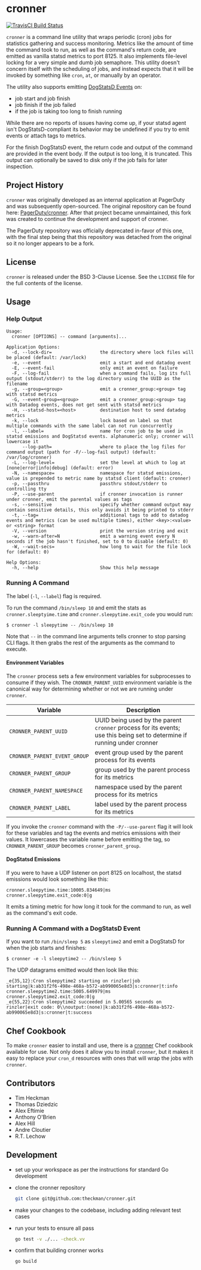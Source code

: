 # cronner
[![TravisCI Build Status](https://img.shields.io/travis/theckman/cronner/master.svg?style=flat)](https://travis-ci.org/theckman/cronner)

`cronner` is a command line utility that wraps periodic (cron) jobs for statistics gathering and success monitoring.
Metrics like the amount of time the command took to run, as well as the command's return code, are emitted as vanilla statsd metrics to port 8125.
It also implements file-level locking for a very simple and dumb job semaphore. This utility doesn't concern itself with the scheduling of jobs,
and instead expects that it will be invoked by something like `cron`, `at`, or manually by an operator.

The utility also supports emitting [DogStatsD Events](http://docs.datadoghq.com/guides/dogstatsd/#events) on:

* job start and job finish
* job finish if the job failed
* if the job is taking too long to finish running

While there are no reports of issues having come up, if your statsd agent isn't DogStatsD-compliant its behavior
may be undefined if you try to emit events or attach tags to metrics.

For the finish DogStatsD event, the return code and output of the command are provided in the event body. If the output is too long, it is truncated. This output can optionally be saved to disk only if the job fails for later inspection.

## Project History
`cronner` was originally developed as an internal application at PagerDuty and was subsequently open-sourced. The original repository can be found here:
[PagerDuty/cronner](https://github.com/PagerDuty/cronner). After that project became unmaintained, this fork was created to continue the development
and support of cronner.

The PagerDuty repository was officially deprecated in-favor of this one, with the final step being that this repository was detached from the
original so it no longer appears to be a fork.

## License
`cronner` is released under the BSD 3-Clause License. See the `LICENSE` file for the full contents of the license.

## Usage
### Help Output

```
Usage:
  cronner [OPTIONS] -- command [arguments]...

Application Options:
  -d, --lock-dir=                  the directory where lock files will be placed (default: /var/lock)
  -e, --event                      emit a start and end datadog event
  -E, --event-fail                 only emit an event on failure
  -F, --log-fail                   when a command fails, log its full output (stdout/stderr) to the log directory using the UUID as the filename
  -g, --group=<group>              emit a cronner_group:<group> tag with statsd metrics
  -G, --event-group=<group>        emit a cronner_group:<group> tag with Datadog events, does not get sent with statsd metrics
  -H, --statsd-host=<host>         destination host to send datadog metrics
  -k, --lock                       lock based on label so that multiple commands with the same label can not run concurrently
  -l, --label=                     name for cron job to be used in statsd emissions and DogStatsd events. alphanumeric only; cronner will lowercase it
      --log-path=                  where to place the log files for command output (path for -F/--log-fail output) (default: /var/log/cronner)
  -L, --log-level=                 set the level at which to log at [none|error|info|debug] (default: error)
  -N, --namespace=                 namespace for statsd emissions, value is prepended to metric name by statsd client (default: cronner)
  -p, --passthru                   passthru stdout/stderr to controlling tty
  -P, --use-parent                 if cronner invocation is runner under cronner, emit the parental values as tags
  -s, --sensitive                  specify whether command output may contain sensitive details, this only avoids it being printed to stderr
  -t, --tag=                       additional tags to add to datadog events and metrics (can be used multiple times), either <key>:<value> or <string> format
  -V, --version                    print the version string and exit
  -w, --warn-after=N               emit a warning event every N seconds if the job hasn't finished, set to 0 to disable (default: 0)
  -W, --wait-secs=                 how long to wait for the file lock for (default: 0)

Help Options:
  -h, --help                       Show this help message
```

### Running A Command
The label (`-l`, `--label`) flag is required.

To run the command `/bin/sleep 10` and emit the stats as `cronner.sleeptyime.time` and `cronner.sleepytime.exit_code` you would run:

```
$ cronner -l sleepytime -- /bin/sleep 10
```

Note that `--` in the command line arguments tells cronner to stop parsing CLI flags. It then grabs the rest of the arguments as the command to execute.

#### Environment Variables
The `cronner` process sets a few environment variables for subprocesses to consume if they wish.
The `CRONNER_PARENT_UUID` environment variable is the canonical way for determining whether or not we are running under `cronner`.

|Variable|Description|
|---------|-----------|
|`CRONNER_PARENT_UUID`|UUID being used by the parent `cronner` process for its events; use this being set to determine if running under cronner|
|`CRONNER_PARENT_EVENT_GROUP`|event group used by the parent process for its events|
|`CRONNER_PARENT_GROUP`|group used by the parent process for its metrics|
|`CRONNER_PARENT_NAMESPACE`|namespace used by the parent process for its metrics|
|`CRONNER_PARENT_LABEL`|label used by the parent process for its metrics|

If you invoke the `cronner` command with the `-P/--use-parent` flag it will look for these variables and tag the events and metrics emissions
with their values. It lowercases the variable name before emitting the tag, so `CRONNER_PARENT_GROUP` becomes `cronner_parent_group`.

#### DogStatsd Emissions
If you were to have a UDP listener on port 8125 on localhost, the statsd emissions would look something like this:

```
cronner.sleepytime.time:10005.834649|ms
cronner.sleepytime.exit_code:0|g
```

It emits a timing metric for how long it took for the command to run, as well as the command's exit code.

### Running A Command with a DogStatsD Event
If you want to run `/bin/sleep 5` as `sleepytime2` and emit a DogStatsD for when the job starts and finishes:

```
$ cronner -e -l sleepytime2 -- /bin/sleep 5
```

The UDP datagrams emitted would then look like this:

```
_e{35,12}:Cron sleepytime2 starting on rinzler|job starting|k:ab31f2f6-498e-468a-b572-ab990065e8d3|s:cronner|t:info
cronner.sleepytime2.time:5005.649979|ms
cronner.sleepytime2.exit_code:0|g
_e{55,22}:Cron sleepytime2 succeeded in 5.00565 seconds on rinzler|exit code: 0\\noutput:(none)|k:ab31f2f6-498e-468a-b572-ab990065e8d3|s:cronner|t:success
```

## Chef Cookbook
To make `cronner` easier to install and use, there is a
[cronner](https://supermarket.chef.io/cookbooks/cronner) Chef cookbook
available for use. Not only does it allow you to install `cronner`, but it makes
it easy to replace your `cron_d` resources with ones that will wrap the jobs
with `cronner`.

## Contributors
* Tim Heckman
* Thomas Dziedzic
* Alex Eftimie
* Anthony O'Brien
* Alex Hill
* Andre Cloutier
* R.T. Lechow

## Development
* set up your workspace as per the instructions for standard Go development
* clone the cronner repository

  ```BASH
  git clone git@github.com:theckman/cronner.git
  ```
* make your changes to the codebase, including adding relevant test cases
* run your tests to ensure all pass

  ```BASH
  go test -v ./... -check.vv
  ```
* confirm that building cronner works

  ```BASH
  go build
  ```
